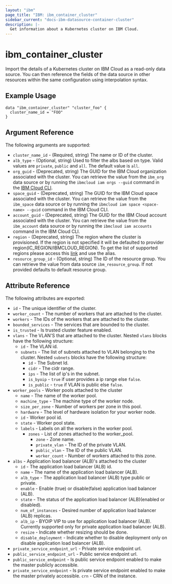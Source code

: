 ```yaml
---
layout: "ibm"
page_title: "IBM: ibm_container_cluster"
sidebar_current: "docs-ibm-datasource-container-cluster"
description: |-
  Get information about a Kubernetes cluster on IBM Cloud.
---
```


# ibm\_container_cluster


Import the details of a Kubernetes cluster on IBM Cloud as a read-only data source. You can then reference the fields of the data source in other resources within the same configuration using interpolation syntax.


## Example Usage

```hcl
data "ibm_container_cluster" "cluster_foo" {
  cluster_name_id = "FOO"
}
```

## Argument Reference

The following arguments are supported:

* `cluster_name_id` - (Required, string) The name or ID of the cluster.
* `alb_type` - (Optional, string) Used to filter the albs based on type. Valid values are `private`, `public` and `all`. The default value is `all`.
* `org_guid` - (Deprecated, string) The GUID for the IBM Cloud organization associated with the cluster. You can retrieve the value from the `ibm_org` data source or by running the `ibmcloud iam orgs --guid` command in the [IBM Cloud CLI](https://cloud.ibm.com/docs/cli?topic=cloud-cli-getting-started).
* `space_guid` - (Deprecated, string) The GUID for the IBM Cloud space associated with the cluster. You can retrieve the value from the `ibm_space` data source or by running the `ibmcloud iam space <space-name> --guid` command in the IBM Cloud CLI.
* `account_guid` - (Deprecated, string) The GUID for the IBM Cloud account associated with the cluster. You can retrieve the value from the `ibm_account` data source or by running the `ibmcloud iam accounts` command in the IBM Cloud CLI.
* `region` - (Deprecated, string) The region where the cluster is provisioned. If the region is not specified it will be defaulted to provider region(IC_REGION/IBMCLOUD_REGION). To get the list of supported regions please access this [link](https://containers.bluemix.net/v1/regions) and use the alias.
* `resource_group_id` - (Optional, string) The ID of the resource group.  You can retrieve the value from data source `ibm_resource_group`. If not provided defaults to default resource group.

## Attribute Reference

The following attributes are exported:

* `id` - The unique identifier of the cluster.
* `worker_count` - The number of workers that are attached to the cluster.
* `workers` - The IDs of the workers that are attached to the cluster.
* `bounded_services` - The services that are bounded to the cluster.
* `is_trusted` - Is trusted cluster feature enabled.
* `vlans` - The VLAN'S that are attached to the cluster. Nested `vlans` blocks have the following structure:
	* `id` - The VLAN id.
	* `subnets` - The list of subnets attached to VLAN belonging to the cluster. Nested `subnets` blocks have the following structure:
		* `id` - The Subnet Id.
		* `cidr` - The cidr range.
		* `ips` - The list of ip's in the subnet.
		* `is_byoip` - `true` if user provides a ip range else `false`.
		* `is_public` - `true` if VLAN is public else `false`.
* `worker_pools` - Worker pools attached to the cluster
  * `name` - The name of the worker pool.
  * `machine_type` - The machine type of the worker node.
  * `size_per_zone` - Number of workers per zone in this pool.
  * `hardware` - The level of hardware isolation for your worker node.
  * `id` - Worker pool id.
  * `state` - Worker pool state.
  * `labels` - Labels on all the workers in the worker pool.
	* `zones` - List of zones attached to the worker_pool.
		* `zone` - Zone name.
		* `private_vlan` - The ID of the private VLAN. 
		* `public_vlan` - The ID of the public VLAN.
		* `worker_count` - Number of workers attached to this zone.
* `albs` - Application load balancer (ALB)'s attached to the cluster
  * `id` - The application load balancer (ALB) id.
  * `name` - The name of the application load balancer (ALB).
  * `alb_type` - The application load balancer (ALB) type public or private.
  * `enable` -  Enable (true) or disable(false) application load balancer (ALB).
  * `state` - The status of the application load balancer (ALB)(enabled or disabled).
  * `num_of_instances` - Desired number of application load balancer (ALB) replicas.
  * `alb_ip` - BYOIP VIP to use for application load balancer (ALB). Currently supported only for private application load balancer (ALB).
  * `resize` - Indicate whether resizing should be done.
  * `disable_deployment` - Indicate whether to disable deployment only on disable application load balancer (ALB).
* `private_service_endpoint_url` - Private service endpoint url.
* `public_service_endpoint_url` - Public service endpoint url.
* `public_service_endpoint` - Is public service endpoint enabled to make the master publicly accessible.
* `private_service_endpoint` - Is private service endpoint enabled to make the master privately accessible.
`crn` - CRN of the instance.